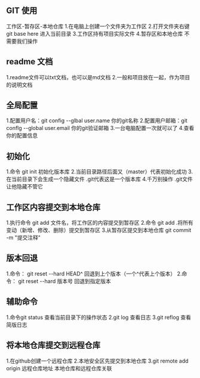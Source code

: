 ## GIT 使用
工作区-暂存区-本地仓库
1.在电脑上创建一个文件夹为工作区
2.打开文件夹右键git base here 进入当前目录
3.工作区持有项目实际文件
4.暂存区和本地仓库 不需要我们操作

## readme 文档
1.readme文件可以txt文档，也可以是md文档
2.一般和项目放在一起，作为项目的说明文档

## 全局配置
1.配置用户名：git config --glbal user.name 你的git名称
2.配置用户邮箱：git conflg --global user.email 你的git验证邮箱
3.一台电脑配置一次就可以了
4.查看你的配置信息

## 初始化
1.命令 git init 初始化版本库
2.当前目录路径后面又（master）代表初始化成功
3.在当前目录下会生成一个隐藏文件 .git代表这是一个版本库
4.千万别操作 .git文件 让他隐藏不管它

## 工作区内容提交到本地仓库
1.执行命令 git add 文件名，将工作区的内容提交到暂存区
2.命令 git add .将所有变动（新增、修改、删除）提交到暂存区
3.从暂存区提交到本地仓库 git commit -m "提交注释"

## 版本回退
1.命令： git reset --hard HEAD^ 回退到上个版本（一个^代表上个版本）
2.命令： git reset --hard 版本号 回退到指定版本

## 辅助命令
1.命令git status 查看当前目录下的操作状态
2.git log 查看日志
3.git reflog 查看简版日志

## 将本地仓库提交到远程仓库
1.在github创建一个远程仓库
2.本地安全区先提交到本地仓库
3.git remote add origin 远程仓库地址 本地仓库和远程仓库关联

